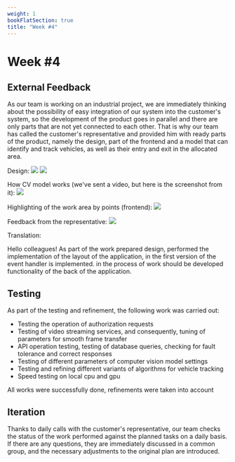 ```yaml
---
weight: 1
bookFlatSection: true
title: "Week #4"
---
```


# Week #4

## **External Feedback**

As our team is working on an industrial project, we are immediately thinking about the possibility of easy integration of our system into the customer's system, so the development of the product goes in parallel and there are only parts that are not yet connected to each other. That is why our team has called the customer's representative and provided him with ready parts of the product, namely the design, part of the frontend and a model that can identify and track vehicles, as well as their entry and exit in the allocated area.

Design:
![](/WeWantMoney/design_1.jpg)
![](/WeWantMoney/design_2.jpg)

How CV model works (we've sent a video, but here is the screenshot from it):
![](/WeWantMoney/model.jpg)

Highlighting of the work area by points (frontend): 
![](/WeWantMoney/frontend_zone.jpg)

Feedback from the representative:
![](/WeWantMoney/feedback.jpg)

Translation:

Hello colleagues!
As part of the work prepared design, performed the implementation of the layout of the application, in the first version of the event handler is implemented. in the process of work should be developed functionality of the back of the application.

## **Testing**
As part of the testing and refinement, the following work was carried out:

- Testing the operation of authorization requests
- Testing of video streaming services, and consequently, tuning of parameters for smooth frame transfer
- API operation testing, testing of database queries, checking for fault tolerance and correct responses
- Testing of different parameters of computer vision model settings
- Testing and refining different variants of algorithms for vehicle tracking
- Speed testing on local cpu and gpu 

All works were successfully done, refinements were taken into account
## **Iteration**

Thanks to daily calls with the customer's representative, our team checks the status of the work performed against the planned tasks on a daily basis. If there are any questions, they are immediately discussed in a common group, and the necessary adjustments to the original plan are introduced.